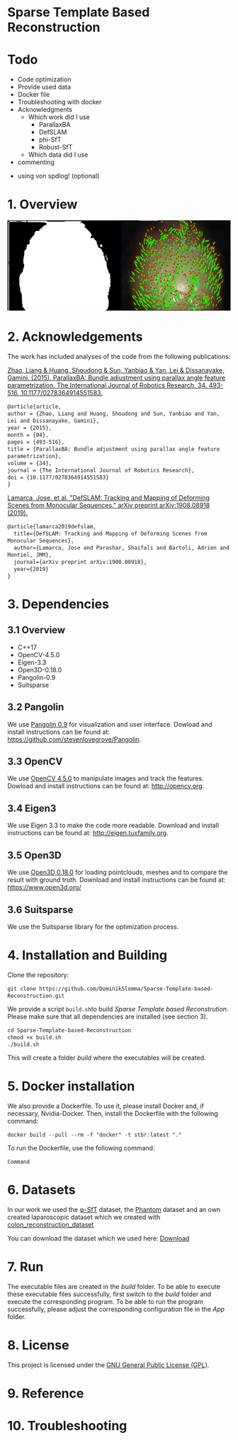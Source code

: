 <h1> Sparse Template Based Reconstruction </h1>

# Todo 
* Code optimization
* Provide used data
* Docker file
* Troubleshooting with docker
* Acknowledgments
    * Which work did I use
        * ParallaxBA
        * DefSLAM
        * phi-SfT
        * Robust-SfT
    * Which data did I use
* commenting
- using von spdlog! (optional)



# 1. Overview
![Alternativer Text](./data/image.png)


# 2. Acknowledgements
The work has included analyses of the code from the following publications:

[Zhao, Liang & Huang, Shoudong & Sun, Yanbiao & Yan, Lei & Dissanayake, Gamini. (2015). ParallaxBA: Bundle adjustment using parallax angle feature parametrization. The International Journal of Robotics Research. 34. 493-516. 10.1177/0278364914551583.](https://www.researchgate.net/publication/275260778_ParallaxBA_Bundle_adjustment_using_parallax_angle_feature_parametrization)

```
@article{article,
author = {Zhao, Liang and Huang, Shoudong and Sun, Yanbiao and Yan, Lei and Dissanayake, Gamini},
year = {2015},
month = {04},
pages = {493-516},
title = {ParallaxBA: Bundle adjustment using parallax angle feature parametrization},
volume = {34},
journal = {The International Journal of Robotics Research},
doi = {10.1177/0278364914551583}
}
```

[Lamarca, Jose, et al. "DefSLAM: Tracking and Mapping of Deforming Scenes from Monocular Sequences." arXiv preprint arXiv:1908.08918 (2019).](https://arxiv.org/abs/1908.08918)
```
@article{lamarca2019defslam,
  title={DefSLAM: Tracking and Mapping of Deforming Scenes from Monocular Sequences},
  author={Lamarca, Jose and Parashar, Shaifali and Bartoli, Adrien and Montiel, JMM},
  journal={arXiv preprint arXiv:1908.08918},
  year={2019}
}
```

# 3. Dependencies
## 3.1 Overview
<ul>
    <li>C++17</li>
    <li>OpenCV-4.5.0</li>
    <li>Eigen-3.3</li>
    <li>Open3D-0.18.0</li>
    <li>Pangolin-0.9</li>
    <li>Suitsparse</li>
</ul>

## 3.2 Pangolin
We use [Pangolin 0.9](https://github.com/stevenlovegrove/Pangolin) for visualization and user interface. Dowload and install instructions can be found at: https://github.com/stevenlovegrove/Pangolin.

## 3.3 OpenCV
We use [OpenCV 4.5.0](http://opencv.org) to manipulate images and track the features. Dowload and install instructions can be found at: http://opencv.org.

## 3.4 Eigen3
We use Eigen 3.3 to make the code more readable. Download and install instructions can be found at: http://eigen.tuxfamily.org.

## 3.5 Open3D
We use [Open3D 0.18.0](https://github.com/isl-org/Open3D) for loading pointclouds, meshes and to compare the result with ground truth. Download and install instructions can be found at: https://www.open3d.org/

## 3.6 Suitsparse
We use the Suitsparse library for the optimization process.

# 4. Installation and Building
Clone the repository:
```
git clone https://github.com/DominikSlomma/Sparse-Template-based-Reconstruction.git
```

We provide a script `build.sh`to build *Sparse Template based Reconstrution*. Please make sure that all dependencies are installed (see section 3).

```
cd Sparse-Template-based-Reconstruction
chmod +x build.sh
./build.sh
```
This will create a folder *build* where the executables will be created.

# 5. Docker installation
We also provide a Dockerfile. To use it, please install Docker and, if necessary, Nvidia-Docker. Then, install the Dockerfile with the following command:
```
docker build --pull --rm -f "docker" -t stbr:latest "." 
```

<!-- The Dockerfile not only installs this project, but also downloads the provided dataset. -->

To run the Dockerfile, use the following command:
```
Command
```

# 6. Datasets
In our work we used the [&phi;-SfT](https://drive.google.com/drive/folders/1gpzp5k64S6TnDbl8ZW8lgSmDE_nzHdh9?usp=sharing) dataset, the [Phantom](http://hamlyn.doc.ic.ac.uk/vision/) dataset and an own created laparoscopic dataset which we created with [colon_reconstruction_dataset](https://github.com/zsustc/colon_reconstruction_dataset) 

You can download the dataset which we used here: [Download]()

# 7. Run
The executable files are created in the *build* folder. To be able to execute these executable files successfully, first switch to the *build* folder and execute the corresponding program. To be able to run the program successfully, please adjust the corresponding configuration file in the *App* folder.


# 8. License

This project is licensed under the [GNU General Public License (GPL)](https://www.gnu.org/licenses/gpl-3.0.html).


# 9. Reference

# 10. Troubleshooting
